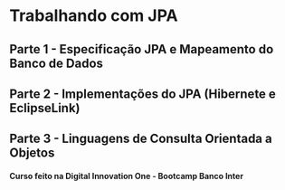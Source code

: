 # Trabalhando com JPA 

## Parte 1 - Especificação JPA e Mapeamento do Banco de Dados

## Parte 2 - Implementações do JPA (Hibernete e EclipseLink)

## Parte 3 - Linguagens de Consulta Orientada a Objetos




#### Curso feito na Digital Innovation One - Bootcamp Banco Inter